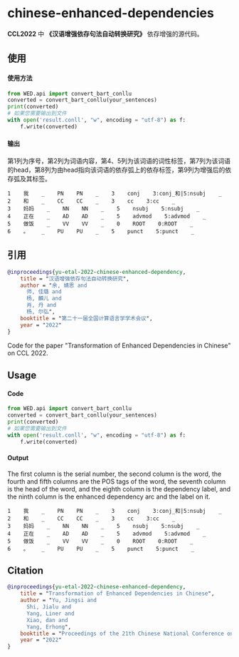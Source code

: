 # chinese-enhanced-dependencies

**CCL2022** 中 **《**汉语增强依存句法自动转换研究**》** 依存增强的源代码。

## 使用

#### 使用方法

```python
from WED.api import convert_bart_conllu
converted = convert_bart_conllu(your_sentences)
print(converted)
# 如果您需要输出到文件
with open('result.conll', "w", encoding = "utf-8") as f:
    f.write(converted)
```

#### 输出

第1列为序号，第2列为词语内容，第4、5列为该词语的词性标签，第7列为该词语的head，第8列为由head指向该词语的依存弧上的依存标签，第9列为增强后的依存弧及其标签。

```
1    我    _    PN    PN    _    3    conj    3:conj_和|5:nsubj    _
2    和    _    CC    CC    _    3    cc    3:cc    _
3    妈妈    _    NN    NN    _    5    nsubj    5:nsubj    _
4    正在    _    AD    AD    _    5    advmod    5:advmod    _
5    做饭    _    VV    VV    _    0    ROOT    0:ROOT    _
6    。    _    PU    PU    _    5    punct    5:punct    _
```

## 引用

```bibtex
@inproceedings{yu-etal-2022-chinese-enhanced-dependency,
    title = "汉语增强依存句法自动转换研究",
    author = "余, 婧思 and
      师, 佳璐 and
      杨, 麟儿 and
      肖, 丹 and
      杨, 尔弘",
    booktitle = "第二十一届全国计算语言学学术会议",
    year = "2022"
}
```





Code for the paper "Transformation of Enhanced Dependencies in Chinese" on CCL 2022.

## Usage

#### Code

```python
from WED.api import convert_bart_conllu
converted = convert_bart_conllu(your_sentences)
print(converted)
# 如果您需要输出到文件
with open('result.conll', "w", encoding = "utf-8") as f:
    f.write(converted)
```

#### Output

The first column is the serial number, the second column is the word, the fourth and fifth columns are the POS tags of the word, the seventh column is the head of the word, and the eighth column is the dependency label, and the ninth column is the enhanced dependency arc and the label on it.

```
1    我    _    PN    PN    _    3    conj    3:conj_和|5:nsubj    _
2    和    _    CC    CC    _    3    cc    3:cc    _
3    妈妈    _    NN    NN    _    5    nsubj    5:nsubj    _
4    正在    _    AD    AD    _    5    advmod    5:advmod    _
5    做饭    _    VV    VV    _    0    ROOT    0:ROOT    _
6    。    _    PU    PU    _    5    punct    5:punct    _
```

## Citation

```bibtex
@inproceedings{yu-etal-2022-chinese-enhanced-dependency,
    title = "Transformation of Enhanced Dependencies in Chinese",
    author = "Yu, Jingsi and
      Shi, Jialu and
      Yang, Liner and
      Xiao, dan and
      Yang, Erhong",
    booktitle = "Proceedings of the 21th Chinese National Conference on Computational Linguistics",
    year = "2022"
}
```
